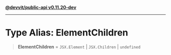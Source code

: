 [**@devvit/public-api v0.11.20-dev**](../../../../README.md)

---

# Type Alias: ElementChildren

> **ElementChildren** = `JSX.Element` \| `JSX.Children` \| `undefined`
